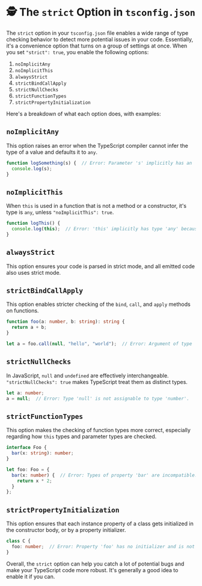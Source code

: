 # 🕵️ The `strict` Option in `tsconfig.json`

The `strict` option in your `tsconfig.json` file enables a wide range of type checking behavior to detect more potential issues in your code. Essentially, it's a convenience option that turns on a group of settings at once. When you set `"strict": true`, you enable the following options:

1. `noImplicitAny`
2. `noImplicitThis`
3. `alwaysStrict`
4. `strictBindCallApply`
5. `strictNullChecks`
6. `strictFunctionTypes`
7. `strictPropertyInitialization`

Here's a breakdown of what each option does, with examples:

## `noImplicitAny`

This option raises an error when the TypeScript compiler cannot infer the type of a value and defaults it to `any`.

```typescript
function logSomething(s) {  // Error: Parameter 's' implicitly has an 'any' type.
  console.log(s);
}
```

## `noImplicitThis`

When `this` is used in a function that is not a method or a constructor, it's type is `any`, unless `"noImplicitThis": true`.

```typescript
function logThis() {
  console.log(this);  // Error: 'this' implicitly has type 'any' because it does not have a type annotation.
}
```

## `alwaysStrict`

This option ensures your code is parsed in strict mode, and all emitted code also uses strict mode.

## `strictBindCallApply`

This option enables stricter checking of the `bind`, `call`, and `apply` methods on functions.

```typescript
function foo(a: number, b: string): string {
  return a + b;
}

let a = foo.call(null, "hello", "world");  // Error: Argument of type 'string' is not assignable to parameter of type 'number'.
```

## `strictNullChecks`

In JavaScript, `null` and `undefined` are effectively interchangeable. `"strictNullChecks": true` makes TypeScript treat them as distinct types.

```typescript
let a: number;
a = null;  // Error: Type 'null' is not assignable to type 'number'.
```

## `strictFunctionTypes`

This option makes the checking of function types more correct, especially regarding how `this` types and parameter types are checked.

```typescript
interface Foo {
  bar(x: string): number;
}

let foo: Foo = {
  bar(x: number) {  // Error: Types of property 'bar' are incompatible.
    return x * 2;
  }
};
```

## `strictPropertyInitialization`

This option ensures that each instance property of a class gets initialized in the constructor body, or by a property initializer.

```typescript
class C {
  foo: number;  // Error: Property 'foo' has no initializer and is not definitely assigned in the constructor.
}
```

Overall, the `strict` option can help you catch a lot of potential bugs and make your TypeScript code more robust. It's generally a good idea to enable it if you can.
